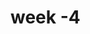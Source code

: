 
<html>
<head>

  
  <script src="SpeakHello.js"></script>
  <script src="SpeakGoodBye.js"></script>
  <script src="script.js"></script>
</head>
<body>
  <h1>week -4 </h1>
</body>
</html>
